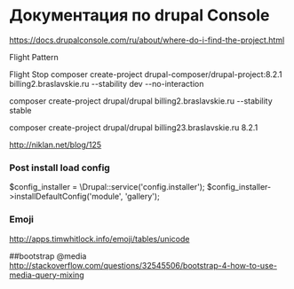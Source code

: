 # Документация по drupal Console
 https://docs.drupalconsole.com/ru/about/where-do-i-find-the-project.html


Flight Pattern

Flight Stop
composer create-project drupal-composer/drupal-project:8.2.1 billing2.braslavskie.ru --stability dev --no-interaction

composer create-project drupal/drupal billing2.braslavskie.ru --stability stable

composer create-project drupal/drupal billing23.braslavskie.ru 8.2.1

http://niklan.net/blog/125

### Post install load config
$config_installer = \Drupal::service('config.installer');
$config_installer->installDefaultConfig('module', 'gallery');

### Emoji
http://apps.timwhitlock.info/emoji/tables/unicode

##bootstrap @media
http://stackoverflow.com/questions/32545506/bootstrap-4-how-to-use-media-query-mixing
